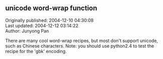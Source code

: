 ## unicode word-wrap function  
Originally published: 2004-12-10 04:30:08  
Last updated: 2004-12-12 03:14:22  
Author: Junyong Pan  
  
There are many cool word-wrap recipes, but most don't support unicode, such as Chinese characters. Note: you should use python2.4 to test the recipe for the 'gbk' encoding.